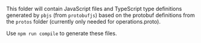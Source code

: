 This folder will contain JavaScript files and TypeScript type definitions
generated by `pbjs` (from `protobufjs`) based on the protobuf
definitions from the `protos` folder (currently only needed for operations.proto).

Use `npm run compile` to generate these files.

